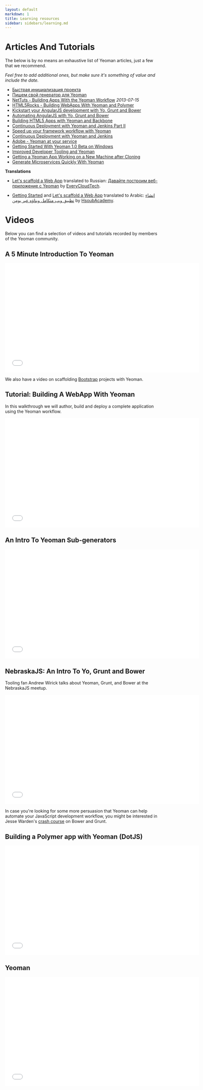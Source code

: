 ```yaml
---
layout: default
markdown: 1
title: Learning resources
sidebar: sidebars/learning.md
---
```


# Articles And Tutorials

The below is by no means an exhaustive list of Yeoman articles, just a few that we recommend.

_Feel free to add additional ones, but make sure it's something of value and include the date._

- [Быстрая инициализация проекта](http://frontender.info/skaffolding-dlya-frontenderov/)
- [Пишем свой генератор для Yeoman](http://frontender.info/generator-yeoman/)
- [NetTuts - Building Apps With the Yeoman Workflow](http://code.tutsplus.com/tutorials/building-apps-with-the-yeoman-workflow--net-33254) _2013-07-15_
- [HTML5Rocks - Building WebApps With Yeoman and Polymer](http://www.html5rocks.com/en/tutorials/webcomponents/yeoman/)
- [Kickstart your AngularJS development with Yo, Grunt and Bower](http://www.sitepoint.com/kickstart-your-angularjs-development-with-yeoman-grunt-and-bower/)
- [Automating AngularJS with Yo, Grunt and Bower](http://newtriks.com/2013/06/11/automating-angularjs-with-yeoman-grunt-and-bower/)
- [Building HTML5 Apps with Yeoman and Backbone](http://rockyj.in/2013/05/11/yeoman_and_backbone.html)
- [Continuous Deployment with Yeoman and Jenkins Part II](https://weluse.de/blog/continuous-deployment-with-yeoman-and-jenkins-part-ii.html)
- [Speed up your framework workflow with Yeoman](http://shoogledesigns.com/blog/blog/2013/08/02/speed-up-your-css-framework-install-with-yeoman/)
- [Continuous Deployment with Yeoman and Jenkins](https://weluse.de/blog/continuous-deployment-with-yeoman-and-jenkins.html)
- [Adobe - Yeoman at your service](http://www.adobe.com/devnet/archive/html5/articles/yeoman-at-your-service.html)
- [Getting Started With Yeoman 1.0 Beta on Windows](http://decodize.com/blog/2013/03/03/getting-started-with-yeoman-1-dot-0-beta-on-windows/)
- [Improved Developer Tooling and Yeoman](http://addyosmani.com/blog/improved-developer-tooling-and-yeoman/)
- [Getting a Yeoman App Working on a New Machine after Cloning](http://www.justinmccandless.com/blog/Getting+a+Yeoman+App+Working+on+a+New+Machine+after+Cloning)
- [Generate Microservices Quickly With Yeoman](https://medium.com/swlh/generate-microservices-quickly-with-yeoman-bc8b8453ea80)

**Translations**

* [Let's scaffold a Web App](/codelab/index.html) translated to Russian: [Давайте построим веб-приложение c Yeoman](http://www.everycloudtech.com/Yeoman) by [EveryCloudTech](http://www.everycloudtech.com/).

* [Getting Started](/learning/index.html) and [Let's scaffold a Web App](/codelab/index.html) translated to Arabic: [إنشاء تطبيق ويب متكامل وبناؤه عبر يومِن](https://academy.hsoub.com/programming/workflow/إنشاء-تطبيق-ويب-متكامل-وبناؤه-عبر-yeoman-r761/) by [HsoubAcademy](https://academy.hsoub.com/).


# Videos

<p>Below you can find a selection of videos and tutorials recorded by members of the Yeoman community.</p>
<section>
  <h2 class="hero-title">A 5 Minute Introduction To Yeoman</h2>
  <div class="row tutorial">
  <div class="video-container">
    <iframe width="640" height="360" src="//www.youtube.com/embed/zBt2g9ekiug" frameborder="0" allowfullscreen class="yt"></iframe>
  </div>
  <p>We also have a video on scaffolding <a href="https://www.youtube.com/watch?v=RO8TdD5EuNs">Bootstrap</a> projects with Yeoman.</p>
  </div>
</section>

<section>
  <h2 class="hero-title">Tutorial: Building A WebApp With Yeoman</h2>
  <div class="row tutorial">
  <p>In this walkthrough we will author, build and deploy a complete application using the Yeoman workflow.</p>
  <div class="video-container">
    <iframe width="640" height="360" src="//www.youtube.com/embed/iUQ1fvdO9GY" frameborder="0" allowfullscreen class="yt"></iframe>
  </div>
  </div>
</section>

<section>
  <h2 class="hero-title">An Intro To Yeoman Sub-generators</h2>
  <div class="row tutorial">
  <div class="video-container">
    <iframe width="640" height="360" src="//www.youtube.com/embed/rYwJ5-esSYE" frameborder="0" allowfullscreen class="yt"></iframe>
  </div>
  </div>
</section>

<section>
  <h2 class="hero-title">NebraskaJS: An Intro To Yo, Grunt and Bower</h2>
  <div class="row tutorial">
  <p>Tooling fan Andrew Wirick talks about Yeoman, Grunt, and Bower at the NebraskaJS meetup.</p>
  <div class="video-container">
    <iframe width="640" height="360" src="//www.youtube.com/embed/TUk19YoP-oI" frameborder="0" allowfullscreen class="yt"></iframe>
  </div>
  <p>In case you're looking for some more persuasion that Yeoman can help automate your JavaScript development workflow, you might be interested in Jesse Warden's <a href="https://www.youtube.com/watch?v=vkRv0r_tNXY">crash course</a> on Bower and Grunt.</p>
  </div>
</section>

<section>
  <h2 class="hero-title">Building a Polymer app with Yeoman (DotJS)</h2>
  <div class="row tutorial">
  <div class="video-container">
    <iframe width="640" height="360" src="//www.youtube.com/embed/Yd6Q4Wwvpd0" frameborder="0" allowfullscreen class="yt"></iframe>
  </div>
  </div>
</section>

<section>
  <h2 class="hero-title">Yeoman</h2>
  <div class="row tutorial">
  <div class="video-container">
    <iframe width="640" height="360" src="//www.youtube.com/embed/Hl1sp9axHEY" frameborder="0" allowfullscreen class="yt"></iframe>
  </div>
  </div>
</section>
